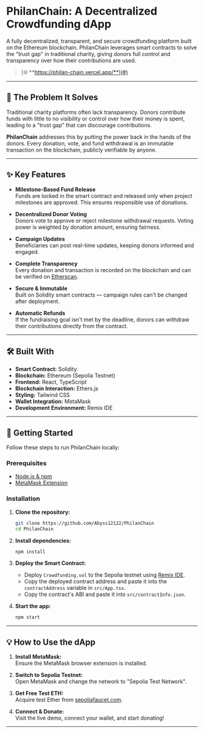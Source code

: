 # PhilanChain: A Decentralized Crowdfunding dApp

A fully decentralized, transparent, and secure crowdfunding platform built on the Ethereum blockchain. PhilanChain leverages smart contracts to solve the "trust gap" in traditional charity, giving donors full control and transparency over how their contributions are used.

> [🌐 **https://philan-chain.vercel.app/**](#) <!-- TODO: Add your live Vercel/Netlify deployment link -->

---

## 🚩 The Problem It Solves

Traditional charity platforms often lack transparency. Donors contribute funds with little to no visibility or control over how their money is spent, leading to a "trust gap" that can discourage contributions.

**PhilanChain** addresses this by putting the power back in the hands of the donors. Every donation, vote, and fund withdrawal is an immutable transaction on the blockchain, publicly verifiable by anyone.

---

## ✨ Key Features

- **Milestone-Based Fund Release**  
  Funds are locked in the smart contract and released only when project milestones are approved. This ensures responsible use of donations.

- **Decentralized Donor Voting**  
  Donors vote to approve or reject milestone withdrawal requests. Voting power is weighted by donation amount, ensuring fairness.

- **Campaign Updates**  
  Beneficiaries can post real-time updates, keeping donors informed and engaged.

- **Complete Transparency**  
  Every donation and transaction is recorded on the blockchain and can be verified on [Etherscan](https://etherscan.io/).

- **Secure & Immutable**  
  Built on Solidity smart contracts — campaign rules can't be changed after deployment.

- **Automatic Refunds**  
  If the fundraising goal isn't met by the deadline, donors can withdraw their contributions directly from the contract.

---

## 🛠️ Built With

- **Smart Contract:** Solidity
- **Blockchain:** Ethereum (Sepolia Testnet)
- **Frontend:** React, TypeScript
- **Blockchain Interaction:** Ethers.js
- **Styling:** Tailwind CSS
- **Wallet Integration:** MetaMask
- **Development Environment:** Remix IDE

---

## 🚀 Getting Started

Follow these steps to run PhilanChain locally:

### Prerequisites

- [Node.js & npm](https://nodejs.org/)
- [MetaMask Extension](https://metamask.io/)

### Installation

1. **Clone the repository:**
   ```bash
   git clone https://github.com/Abyss12122/PhilanChain
   cd PhilanChain
   ```

2. **Install dependencies:**
   ```bash
   npm install
   ```

3. **Deploy the Smart Contract:**
   - Deploy `Crowdfunding.sol` to the Sepolia testnet using [Remix IDE](https://remix.ethereum.org/).
   - Copy the deployed contract address and paste it into the `contractAddress` variable in `src/App.tsx`.
   - Copy the contract's ABI and paste it into `src/contractInfo.json`.

4. **Start the app:**
   ```bash
   npm start
   ```

---

## 💡 How to Use the dApp

1. **Install MetaMask:**  
   Ensure the MetaMask browser extension is installed.

2. **Switch to Sepolia Testnet:**  
   Open MetaMask and change the network to "Sepolia Test Network".

3. **Get Free Test ETH:**  
   Acquire test Ether from [sepoliafaucet.com](https://sepoliafaucet.com/).

4. **Connect & Donate:**  
   Visit the live demo, connect your wallet, and start donating!

---

